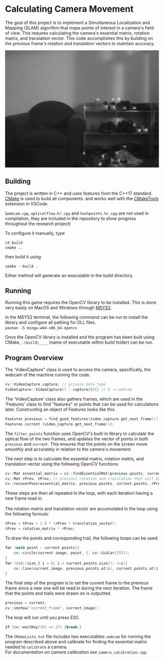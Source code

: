 # Calculating Camera Movement

The goal of this project is to implement a Simultaneous Localization and Mapping (SLAM) algorithm that maps points of interest in a camera's field of view. This requires calculating the camera's essential matrix, rotation matrix, and translation vector. This code accomplishes this by building on the previous frame's rotation and translation vectors to maintain accuracy.

![ScreenShot](OpenCVGit.png)

## Building

The project is written in C++ and uses features from the C++17
standard. [CMake](https://cmake.org/) is used to build all components.
and works well with the
[CMakeTools](https://marketplace.visualstudio.com/items?itemName=ms-vscode.cmake-tools)
extension in VSCode.

(`webcam.cpp`, `opticalflow.h/.cpp` and `hashpoints.h/.cpp` are not used in compilation, they are included in the repository to show progress throughout the research project)

To configure it manually, type

```
cd build
cmake ..
```

then build it using

```
cmake --build .
```

Either method will generate an executable in the build directory.

## Running

Running this game requires the OpenCV library to be installed. This
is done very easily on MacOS and Windows through [MSYS2](https://www.msys2.org/#installation). <br>

In the MSYS2 terminal, the following command can be run to install the library and
configure all pathing for DLL files.<br>
`pacman -S mingw-w64-x86_64-opencv`

Once the OpenCV library is installed and the program has been built using CMake, `.\build\____` (name of executable within build folder) can be run.

## Program Overview

The 'VideoCapture" class is used to access the camera, specifically, the webcam of the machine running the code.

```C++
cv::VideoCapture capture; // private data type
VideoCapture::VideoCapture() : capture{0}{} // 0 -> webcam
```

The 'VideoCapture' class also gathers frames, which are used in the 'Features' class to find "features" or points that can be used for calculations later. Constructing an object of Features looks like this.

```C++
Features previous = find_good_features(video_capture.get_next_frame());
Features current {video_capture.get_next_frame()};
```

The `filter_points` function uses OpenCV's built-in library to calculate the optical flow of the two frames, and updates the vector of points in both `previous` and `current`. This ensures that the points on the screen move smoothly and accurately in relation to the camera's movement.

The next step is to calculate the essential matrix, rotation matrix, and translation vector using the following OpenCV functions:

```C++
cv::Mat essential_matrix = cv::findEssentialMat(previous.points, current.points);
cv::Mat rPrev, tPrev; // previous rotation and translation that will build on itself each frame
cv::recoverPose(essential_matrix, previous.points, current.points, rPrev, tPrev);
```

These steps are then all repeated in the loop, with each iteration having a new frame read in.<br><br>
The rotation matrix and translation vector are accumulated in the loop using the following formula:

```C++
tPrev = tPrev + 1.0 * (rPrev * translation_vector);
rPrev = rotation_matrix * rPrev;
```

To draw the points and corresponding trail, the following loops can be used:

```C++
for (auto point : current.points){
    cv::circle(current.image, point, 5, cv::Scalar(255));
}
for (std::size_t i = 0; i < current.points.size(); ++i){
    cv::line(current.image, previous.points.at(i), current.points.at(i), cv::Scalar(255), 2);
}
```

The final step of the program is to set the current frame to the previous frame since a new one will be read in during the next iteration.
The frame that the points and trails were drawn on is outputted.

```C++
previous = current;
cv::imshow("current_frame", current.image);
```

The loop will run until you press ESC.

```C++
if (cv::waitKey(10) == 27) {break;}
```

The `CMakeLists.txt` file includes two executables: `webcam` for running the program described above and calibrate for finding the essential matrix needed to `calibrate` a camera.<br>
_For documentation on camera calibration see_ `camera_calibration.cpp`
